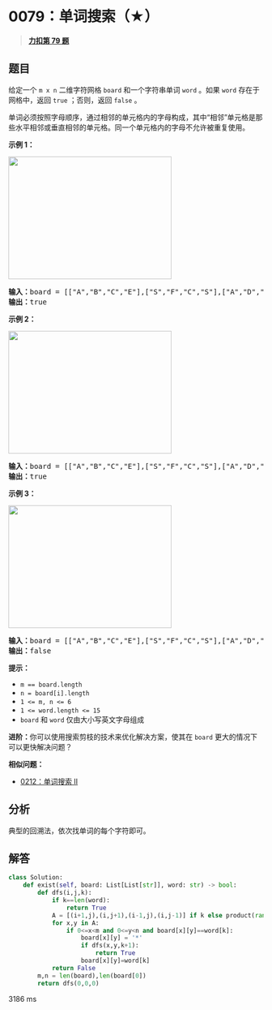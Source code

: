 # 0079：单词搜索（★）


> <u>**[力扣第 79 题](https://leetcode.cn/problems/word-search/)**</u>

## 题目

<p>给定一个 <code>m x n</code> 二维字符网格 <code>board</code> 和一个字符串单词 <code>word</code> 。如果 <code>word</code> 存在于网格中，返回 <code>true</code> ；否则，返回 <code>false</code> 。</p>

<p>单词必须按照字母顺序，通过相邻的单元格内的字母构成，其中“相邻”单元格是那些水平相邻或垂直相邻的单元格。同一个单元格内的字母不允许被重复使用。</p>



<p><strong>示例 1：</strong></p>
<img alt="" src="https://assets.leetcode.com/uploads/2020/11/04/word2.jpg" style="width: 322px; height: 242px;" />
<pre>
<strong>输入：</strong>board = [["A","B","C","E"],["S","F","C","S"],["A","D","E","E"]], word = "ABCCED"
<strong>输出：</strong>true
</pre>

<p><strong>示例 2：</strong></p>
<img alt="" src="https://assets.leetcode.com/uploads/2020/11/04/word-1.jpg" style="width: 322px; height: 242px;" />
<pre>
<strong>输入：</strong>board = [["A","B","C","E"],["S","F","C","S"],["A","D","E","E"]], word = "SEE"
<strong>输出：</strong>true
</pre>

<p><strong>示例 3：</strong></p>
<img alt="" src="https://assets.leetcode.com/uploads/2020/10/15/word3.jpg" style="width: 322px; height: 242px;" />
<pre>
<strong>输入：</strong>board = [["A","B","C","E"],["S","F","C","S"],["A","D","E","E"]], word = "ABCB"
<strong>输出：</strong>false
</pre>



<p><strong>提示：</strong></p>

<ul>
<li><code>m == board.length</code></li>
<li><code>n = board[i].length</code></li>
<li><code>1 <= m, n <= 6</code></li>
<li><code>1 <= word.length <= 15</code></li>
<li><code>board</code> 和 <code>word</code> 仅由大小写英文字母组成</li>
</ul>



<p><strong>进阶：</strong>你可以使用搜索剪枝的技术来优化解决方案，使其在 <code>board</code> 更大的情况下可以更快解决问题？</p>


**相似问题：**
- [0212：单词搜索 II](/leetcode/0212)


## 分析

典型的回溯法，依次找单词的每个字符即可。

## 解答

```python
class Solution:
    def exist(self, board: List[List[str]], word: str) -> bool:
        def dfs(i,j,k):
            if k==len(word):
                return True
            A = [(i+1,j),(i,j+1),(i-1,j),(i,j-1)] if k else product(range(m),range(n))
            for x,y in A:
                if 0<=x<m and 0<=y<n and board[x][y]==word[k]:
                    board[x][y] = '*'
                    if dfs(x,y,k+1):
                        return True
                    board[x][y]=word[k]
            return False
        m,n = len(board),len(board[0])
        return dfs(0,0,0)
```
3186 ms

